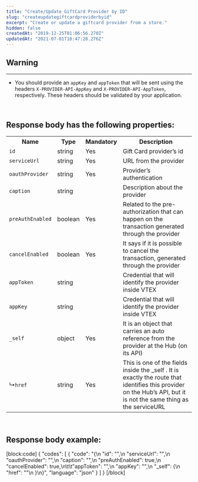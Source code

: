```yaml
---
title: "Create/Update GiftCard Provider by ID"
slug: "createupdategiftcardproviderbyid"
excerpt: "Create or update a giftcard provider from a store."
hidden: false
createdAt: "2019-12-25T01:06:56.270Z"
updatedAt: "2021-07-01T18:47:28.276Z"
---
```

## Warning
---
<ul>
<li>You should provide an <code>appKey</code> and <code>appToken</code> that will be sent using the headers <code>X-PROVIDER-API-AppKey</code> and <code>X-PROVIDER-API-AppToken</code>, respectively. These headers should be validated by your application.</li>
</ul>

<br>

## Response body has the following properties: 
<table>
    <tr>
        <th>Name</th>
        <th>Type</th>
        <th>Mandatory</th>
        <th>Description</th>
    </tr>
    <tr>
        <td><code>id</code></td>
        <td>string</td>
        <td>Yes</td>
        <td>Gift Card provider’s id</td>
    </tr>
    <tr>
        <td><code>serviceUrl</code></td>
        <td>string</td>
        <td>Yes</td>
        <td>URL from the provider</td>
    </tr>
    <tr>
        <td><code>oauthProvider</code></td>
        <td>string</td>
        <td>Yes</td>
       <td>Provider’s authentication</td>
    </tr>
    <tr>
        <td><code>caption</code></td>
        <td>string</td>
        <td></td>
        <td>Description about the provider</td>
    </tr>
    <tr>
        <td><code>preAuthEnabled</code></td>
        <td>boolean</td>
        <td>Yes</td>
       <td>Related to the pre-authorization that can happen on the transaction generated through the provider</td>
    </tr>
    <tr>
        <td><code>cancelEnabled</code></td>
        <td>boolean</td>
        <td>Yes</td>
        <td>It says if it is possible to cancel the transaction, generated through the provider</td>
    </tr>
    <tr>
        <td><code>appToken</code></td>
        <td>string</td>
        <td></td>
        <td>Credential that will identify the provider inside VTEX</td>
    </tr>
    <tr>
        <td><code>appKey</code></td>
        <td>string</td>
        <td></td>
        <td>Credential that will identify the provider inside VTEX</td>
    </tr>
    <tr>
        <td><code>_self</code></td>
        <td>object</td>
        <td>Yes</td>
        <td>It is an object that carries an auto reference from the provider at the Hub (on its API)</td>
    </tr>
    <tr>
        <td>&#x21B3;<code>href</code></td>
        <td>string</td>
        <td>Yes</td>
        <td>This is one of the fields inside the _self . It is exactly the route that identifies this provider on the Hub’s API, but it is not the same thing as the serviceURL</td>       
    </tr>
</table>

<br>

## Response body example:
[block:code]
{
  "codes": [
    {
      "code": "{\n        \"id\": \"\",\n        \"serviceUrl\": \"\",\n        \"oauthProvider\": \"\",\n        \"caption\": \"\",\n        \"preAuthEnabled\": true,\n        \"cancelEnabled\": true,\n\t\t\"appToken\": \"\",\n        \"appKey\": \"\",\n        \"_self\": {\n            \"href\": \"\"\n        }\n}",
      "language": "json"
    }
  ]
}
[/block]